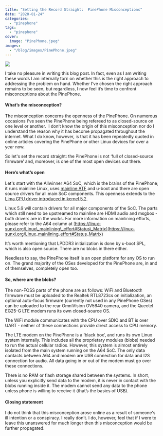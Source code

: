```yaml
---
title: "Setting the Record Straight:  PinePhone Misconceptions"
date: "2020-01-24"
categories: 
  - "pinephone"
tags: 
  - "pinephone"
cover: 
  image: "PinePhone.jpeg"
images:
  - "/blog/images/PinePhone.jpeg"
---
```


![](/blog/images/PinePhone.jpeg)

I take no pleasure in writing this blog post. In fact, even as I am writing these words I am internally torn on whether this is the right approach to addressing the problem on hand. Whether I’ve chosen the right approach remains to be seen, but regardless, I now feel it’s time to confront misconceptions about the PinePhone. 

#### What’s the misconception?

The misconception concerns the openness of the PinePhone. On numerous occasions I've seen the PinePhone being refereed to as closed-source on one level or another.  I don’t know the origin of this misconception nor do I understand the reason why it has become propagated throughout the internet. What I do know, however, is that it has been repeatedly quoted in online articles covering the PinePhone or other Linux devices for over a year now.

So let's set the record straight: the PinePhone is not ‘full of closed-source firmware’ and, moreover, is one of the most open devices out there. 

#### Here’s what’s open

Let's start with the Allwinner A64 SoC, which is the brains of the PinePhone; it runs mainline Linux, uses [mainline ATF](https://developer.trustedfirmware.org/dashboard/view/6/) and u-boot and there are open source drivers for all main SoC components. This openness extends to the [Lima GPU driver introduced in kernel 5.2](https://cgit.freedesktop.org/drm/drm/commit/?id=a1d2a6339961efc078208dc3b2f006e9e9a8e119).

Linux 5.6 will contain drivers for all major components of the SoC. The parts which still need to be upstreamed to mainline are HDMI audio and msgbox - both drivers are in the works. For more information on mainlining efforts, please refer to the A64 column at [https://linux-sunxi.org/Linux\_mainlining\_effort#Status\_Matrix](https://linux-sunxi.org/Linux_mainlining_effort#Status_Matrix)

It’s worth mentioning that LPDDR3 initialization is done by u-boot SPL, which is also open source. There are no blobs in there either.

Needless to say, the PinePhone itself is an open platform for any OS to run on. The grand majority of the OSes developed for the PinePhone are, in and of themselves, completely open too.

#### So, where are the blobs?

The non-FOSS parts of the phone are as follows: WiFi and Bluetooth firmware must be uploaded to the Realtek RTL8723cs on initialization, an optional auto-focus firmware (currently not used in any PinePhone OSes) can be uploaded to the rear OmniVision OV5640 camera, and the Quectel EG25-G LTE modem runs its own closed-source OS.

The WiFi module communicates with the CPU over SDIO and BT is over UART - neither of these connections provide direct access to CPU memory.

The LTE modem on the PinePhone is a ‘black box’, and runs its own Linux system internally. This includes all the proprietary modules (blobs) needed to run the actual cellular radios. However, this system is almost entirely isolated from the main system running on the A64 SoC. The only data contacts between A64 and modem are USB connection for data and I2S connection for audio. All data going in or out of the modem must go over these connections. 

There is no RAM or flash storage shared between the systems. In short, unless you explicitly send data to the modem, it is never in contact with the blobs running inside it. The modem cannot send any data to the phone unless phone is willing to receive it (that’s the basics of USB).

#### Closing statement

I do not think that this misconception arose online as a result of someone's ill intention or a conspiracy. I really don’t. I do, however, feel that if I were to leave this unanswered for much longer then this misconception would be further propagated.
